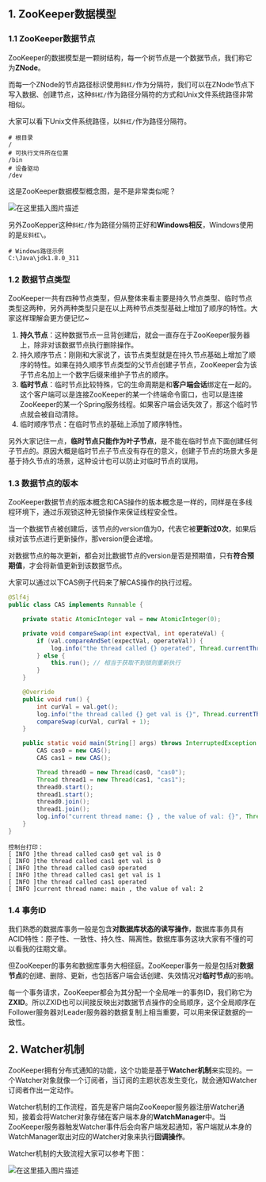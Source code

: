 ## 1. ZooKeeper数据模型
### 1.1 ZooKeeper数据节点

ZooKeeper的数据模型是一颗树结构，每一个树节点是一个数据节点，我们称它为**ZNode**。

而每一个ZNode的节点路径标识使用`斜杠/`作为分隔符，我们可以在ZNode节点下写入数据、创建节点，这种`斜杠/`作为路径分隔符的方式和Unix文件系统路径非常相似。

大家可以看下Unix文件系统路径，以`斜杠/`作为路径分隔符。

```shell
# 根目录
/
# 可执行文件所在位置
/bin
# 设备驱动
/dev
```

这是ZooKeeper数据模型概念图，是不是非常类似呢？

![在这里插入图片描述](https://img-blog.csdnimg.cn/direct/8638d0e764324b1dab306e5a87ab2bd4.png#pic_center)


另外ZooKepper这种`斜杠/`作为路径分隔符正好和**Windows相反**，Windows使用的是`反斜杠\`。

```shell
# Windows路径示例
C:\Java\jdk1.8.0_311
```

### 1.2 数据节点类型

ZooKeeper一共有四种节点类型，但从整体来看主要是持久节点类型、临时节点类型这两种，另外两种类型只是在以上两种节点类型基础上增加了顺序的特性。大家这样理解会更方便记忆~

1. **持久节点**：这种数据节点一旦背创建后，就会一直存在于ZooKeeper服务器上，除非对该数据节点执行删除操作。
2. 持久顺序节点：刚刚和大家说了，该节点类型就是在持久节点基础上增加了顺序的特性。如果在持久顺序节点类型的父节点创建子节点，ZooKeeper会为该子节点名加上一个数字后缀来维护子节点的顺序。
3. **临时节点**：临时节点比较特殊，它的生命周期是和**客户端会话**绑定在一起的。这个客户端可以是连接ZooKeeper的某一个终端命令窗口，也可以是连接ZooKeeper的某一个Spring服务线程。如果客户端会话失效了，那这个临时节点就会被自动清除。
4. 临时顺序节点：在临时节点的基础上添加了顺序特性。

另外大家记住一点，**临时节点只能作为叶子节点**，是不能在临时节点下面创建任何子节点的。原因大概是临时节点子节点没有存在的意义，创建子节点的场景大多是基于持久节点的场景，这种设计也可以防止对临时节点的误用。

### 1.3 数据节点的版本

ZooKeeper数据节点的版本概念和CAS操作的版本概念是一样的，同样是在多线程环境下，通过乐观锁这种无锁操作来保证线程安全性。

当一个数据节点被创建后，该节点的version值为0，代表它被**更新过0次**，如果后续对该节点进行更新操作，那version便会递增。

对数据节点的每次更新，都会对比数据节点的version是否是预期值，只有**符合预期值**，才会将新值更新到该数据节点。

大家可以通过以下CAS例子代码来了解CAS操作的执行过程。

```java
@Slf4j
public class CAS implements Runnable {

    private static AtomicInteger val = new AtomicInteger(0);

    private void compareSwap(int expectVal, int operateVal) {
        if (val.compareAndSet(expectVal, operateVal)) {
            log.info("the thread called {} operated", Thread.currentThread().getName());
        } else {
            this.run(); // 相当于获取不到锁则重新执行
        }
    }

    @Override
    public void run() {
        int curVal = val.get();
        log.info("the thread called {} get val is {}", Thread.currentThread().getName(), curVal);
        compareSwap(curVal, curVal + 1);
    }

    public static void main(String[] args) throws InterruptedException {
        CAS cas0 = new CAS();
        CAS cas1 = new CAS();

        Thread thread0 = new Thread(cas0, "cas0");
        Thread thread1 = new Thread(cas1, "cas1");
        thread0.start();
        thread1.start();
        thread0.join();
        thread1.join();
        log.info("current thread name: {} , the value of val: {}", Thread.currentThread().getName(), val);
    }
}
```

```shell
控制台打印：
[ INFO ]the thread called cas0 get val is 0
[ INFO ]the thread called cas1 get val is 0
[ INFO ]the thread called cas0 operated
[ INFO ]the thread called cas1 get val is 1
[ INFO ]the thread called cas1 operated
[ INFO ]current thread name: main , the value of val: 2
```

### 1.4 事务ID

我们熟悉的数据库事务一般是包含**对数据库状态的读写操作**，数据库事务具有ACID特性：原子性、一致性、持久性、隔离性。数据库事务这块大家有不懂的可以看我的往期文章。

但ZooKeeper的事务和数据库事务大相径庭。ZooKeeper事务一般是包括对**数据节点**的创建、删除、更新，也包括客户端会话创建、失效情况对**临时节点**的影响。

每一个事务请求，ZooKeeper都会为其分配一个全局唯一的事务ID，我们称它为**ZXID**。所以ZXID也可以间接反映出对数据节点操作的全局顺序，这个全局顺序在Follower服务器对Leader服务器的数据复制上相当重要，可以用来保证数据的一致性。

## 2. Watcher机制

ZooKeeper拥有分布式通知的功能，这个功能是基于**Watcher机制**来实现的。一个Watcher对象就像一个订阅者，当订阅的主题状态发生变化，就会通知Watcher订阅者作出一定动作。

Watcher机制的工作流程，首先是客户端向ZooKeeper服务器注册Watcher通知，接着会将Watcher对象存储在客户端本身的**WatchManager**中。当ZooKeeper服务器触发Watcher事件后会向客户端发起通知，客户端就从本身的WatchManager取出对应的Watcher对象来执行**回调操作**。

Watcher机制的大致流程大家可以参考下图：

![在这里插入图片描述](https://img-blog.csdnimg.cn/direct/59561ea4ca5b496a96604a276320ff6a.png#pic_center)
